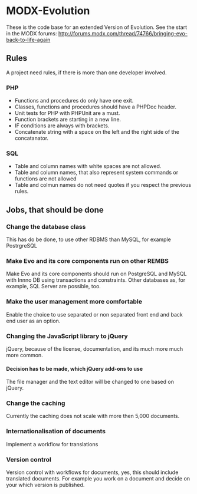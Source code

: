 MODX-Evolution
==============

These is the code base for an extended Version of Evolution.
See the start in the MODX forums: http://forums.modx.com/thread/74766/bringing-evo-back-to-life-again

## Rules ##

A project need rules, if there is more than one developer involved.

### PHP ###
* Functions and procedures do only have one exit.
* Classes, functions and procedures should have a PHPDoc header.
* Unit tests for PHP with PHPUnit are a must.
* Function brackets are starting in a new line.
* IF conditions are always with brackets.
* Concatenate string with a space on the left and the right side of the concatanator.

### SQL ###
* Table and column names with white spaces are not allowed.
* Table and column names, that also represent system commands or functions are not allowed
* Table and colmun names do not need quotes if you respect the previous rules.

## Jobs, that should be done ##
### Change the database class ###
This has do be done, to use other RDBMS than MySQL, for example PostrgreSQL

### Make Evo and its core components run on other REMBS ###
Make Evo and its core components should run on PostgreSQL and MySQL with Innno DB using 
transactions and constraints. Other databases as, for example, SQL Server are possible, too.

### Make the user management more comfortable ###
Enable the choice to use separated or non separated front end and back end user as an option.

### Changing the JavaScript library to jQuery ###
jQuery, because of the license, documentation, and its much more much more common.

#### Decision has to be made, which jQuery add-ons to use ####
The file manager and the text editor will be changed to one based on jQuery.

### Change the caching ###
Currently the caching does not scale with more then 5,000 documents.

### Internationalisation of documents ###
Implement a workflow for translations

### Version control ###
Version control with workflows for documents, yes, this should include translated 
documents. For example you work on a document and decide on your which version is 
published.